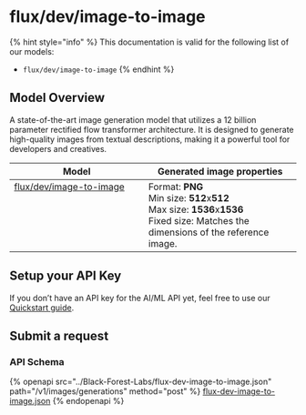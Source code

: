 # flux/dev/image-to-image

{% hint style="info" %}
This documentation is valid for the following list of our models:

* `flux/dev/image-to-image`
{% endhint %}

## Model Overview

A state-of-the-art image generation model that utilizes a 12 billion parameter rectified flow transformer architecture. It is designed to generate high-quality images from textual descriptions, making it a powerful tool for developers and creatives.

<table><thead><tr><th width="220" valign="top">Model</th><th>Generated image properties</th></tr></thead><tbody><tr><td valign="top"><a href="flux-dev-image-to-image.md">flux/dev/image-to-image</a></td><td>Format: <strong>PNG</strong><br>Min size: <strong>512</strong>x<strong>512</strong><br>Max size: <strong>1536</strong>x<strong>1536</strong><br>Fixed size: Matches the dimensions of the reference image.</td></tr></tbody></table>

## Setup your API Key

If you don’t have an API key for the AI/ML API yet, feel free to use our [Quickstart guide](https://docs.aimlapi.com/quickstart/setting-up).

## Submit a request

### API Schema

{% openapi src="../Black-Forest-Labs/flux-dev-image-to-image.json" path="/v1/images/generations" method="post" %}
[flux-dev-image-to-image.json](../Black-Forest-Labs/flux-dev-image-to-image.json)
{% endopenapi %}

